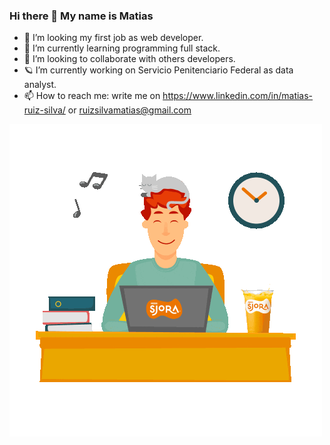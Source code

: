 ### Hi there 👋 My name is Matias 

- 🔭 I’m looking my first job as web developer.
- 🌱 I’m currently learning programming full stack.
- 👯 I’m looking to collaborate with others developers.
- 🪐 I’m currently working on Servicio Penitenciario Federal as data analyst.
- 📫 How to reach me: write me on https://www.linkedin.com/in/matias-ruiz-silva/ or ruizsilvamatias@gmail.com

![a](https://github.com/MatiasRuizSilva/MatiasRuizSilva/blob/main/yo.gif)

